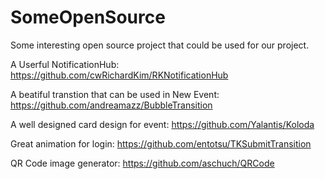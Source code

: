 # SomeOpenSource

Some interesting open source project that could be used for our project.

A Userful NotificationHub:
https://github.com/cwRichardKim/RKNotificationHub

A beatiful transtion that can be used in New Event:
https://github.com/andreamazz/BubbleTransition

A well designed card design for event:
https://github.com/Yalantis/Koloda

Great animation for login:
https://github.com/entotsu/TKSubmitTransition

QR Code image generator:
https://github.com/aschuch/QRCode
